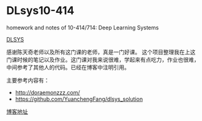 # DLsys10-414
homework and notes of 10-414/714: Deep Learning Systems

[DLSYS](https://dlsyscourse.org/assignments/)

感谢陈天奇老师以及所有这门课的老师，真是一门好课。
这个项目整理我在上这门课时候的笔记以及作业。这门课对我来说很难，学起来有点吃力，作业也很难，中间参考了其他人的代码。已经在博客中注明引用。

主要参考内容有：

* http://doraemonzzz.com/  
* https://github.com/YuanchengFang/dlsys_solution

[博客地址](https://juejin.cn/column/7229861468660514853)


